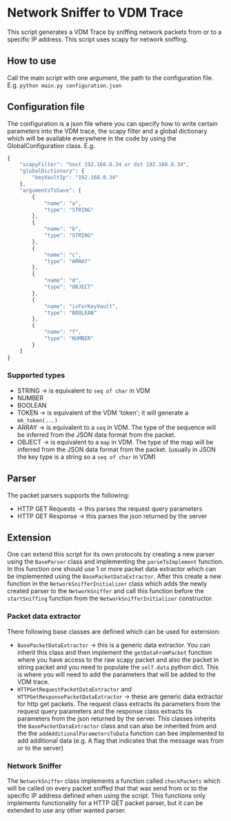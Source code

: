 # Network Sniffer to VDM Trace
This script generates a VDM Trace by sniffing network packets from or to a specific IP address. This script uses scapy for network sniffing.

## How to use
Call the main script with one argument, the path to the configuration file.
E.g. `python main.py configuration.json`

## Configuration file
The configuration is a json file where you can specify how to write certain parameters into the VDM trace, the scapy filter and a global dictionary which will be available everywhere in the code by using the GlobalConfiguration class.
E.g.
```javascript
{
    "scapyFilter": "host 192.168.0.34 or dst 192.168.0.34",
    "globalDictionary": {
        "keyVaultIp": "192.168.0.34"
    },
    "argumentsToSave": [
        {
            "name": "a",
            "type": "STRING"
        },
        {
            "name": "b",
            "type": "STRING"
        },
        {
            "name": "c",
            "type": "ARRAY"
        },
        {
            "name": "d",
            "type": "OBJECT"
        },
        {
            "name": "isForKeyVault",
            "type": "BOOLEAN"
        },
        {
            "name": "f",
            "type": "NUMBER"
        }
    ]
}
```

### Supported types
- STRING -> is equivalent to `seq of char` in VDM
- NUMBER
- BOOLEAN
- TOKEN -> is equivalent of the VDM 'token'; it will generate a `mk_token(...)`
- ARRAY -> is equivalent to a `seq` in VDM. The type of the sequence will be inferred from the JSON data format from the packet.
- OBJECT -> is equivalent to a `map` in VDM. The type of the map will be inferred from the JSON data format from the packet. (usually in JSON the key type is a string so a `seq of char` in VDM)

## Parser
The packet parsers supports the following:
- HTTP GET Requests -> this parses the request query parameters
- HTTP GET Response -> this parses the json returned by the server

## Extension
One can extend this script for its own protocols by creating a new parser using the `BaseParser` class and implementing the `parseToImplement` function. In this function one should use 1 or more packet data extractor which can be implemented using the `BasePacketDataExtractor`. After this create a new function in the `NetworkSnifferInitializer` class which adds the newly created parser to the `NetworkSniffer` and call this function before the `startSniffing` function from the `NetworkSnifferInitializer` constructor.

### Packet data extractor
There following base classes are defined which can be used for extension:
- `BasePacketDataExtractor` -> this is a generic data extractor. You can inherit this class and then implement the `getDataFromPacket` function where you have access to the raw scapy packet and also the packet in string packet and you need to populate the `self.data` python dict. This is where you will need to add the parameters that will be added to the VDM trace.
- `HTTPGetRequestPacketDataExtractor` and `HTTPGetResponsePacketDataExtractor` -> these are generic data extractor for http get packets. The request class extracts its parameters from the request query parameters and the response class extracts tis parameters from the json returned by the server. This classes inherits the `BasePacketDataExtractor` class and can also be inherited from and the the `addAdditionalParametersToData` function can bee implemented to add additional data (e.g. A flag that indicates that the message was from or to the server)

### Network Sniffer
The `NetworkSniffer` class implements a function called `checkPackets` which will be called on every packet sniffed that that was send from or to the specific IP address defined when using the script. This functions only implements functionality for a HTTP GET packet parser, but it can be extended to use any other wanted parser.
